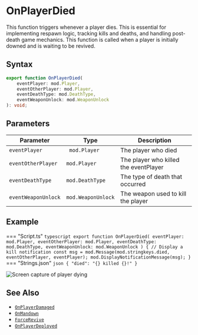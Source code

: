 # OnPlayerDied

This function triggers whenever a player dies. This is essential for implementing respawn logic, tracking kills and deaths, and handling post-death game mechanics. This function is called when a player is initially downed and is waiting to be revived.

## Syntax

```typescript
export function OnPlayerDied(
    eventPlayer: mod.Player,
    eventOtherPlayer: mod.Player,
    eventDeathType: mod.DeathType,
    eventWeaponUnlock: mod.WeaponUnlock
): void;
```

## Parameters

| Parameter           | Type               | Description                           |
| ------------------- | ------------------ | ------------------------------------- |
| `eventPlayer`       | ` mod.Player`      | The player who died                   |
| `eventOtherPlayer`  | `mod.Player`       | The player who killed the eventPlayer |
| `eventDeathType`    | `mod.DeathType`    | The type of death that occurred       |
| `eventWeaponUnlock` | `mod.WeaponUnlock` | The weapon used to kill the player    |

## Example

=== "Script.ts"
    ```typescript
    export function OnPlayerDied(
        eventPlayer: mod.Player,
        eventOtherPlayer: mod.Player,
        eventDeathType: mod.DeathType,
        eventWeaponUnlock: mod.WeaponUnlock
    ) {
        // Display a kill notification
        const msg = mod.Message(mod.stringkeys.died, eventOtherPlayer, eventPlayer);
        mod.DisplayNotificationMessage(msg);
    }
    ```
=== "Strings.json"
    ```json
    {
      "died": "{} killed {}!"
    }
    ```

![Screen capture of player dying](../../../img/OnPlayerDied_example.gif)

## See Also

- [`OnPlayerDamaged`](./OnPlayerDamaged.md)
- [`OnMandown`](./OnMandown.md)
- [`ForceRevive`](../functions/ForceRevive.md)
- [`OnPlayerDeployed`](./OnPlayerDeployed.md)
